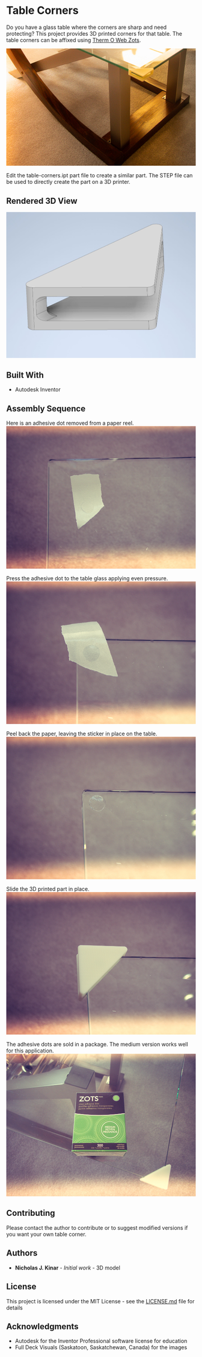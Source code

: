 # Table Corners

Do you have a glass table where the corners are sharp and need protecting?
This project provides 3D printed corners for that table.  The
table corners can be affixed using
[Therm O Web Zots](https://www.thermowebonline.com/c/crafts-scrapbooking_adhesive-dots-lines).

![Photo](table-corner-photo.jpg)

Edit the table-corners.ipt part file to create a similar part.  The STEP file
can be used to directly create the part on a 3D printer.

## Rendered 3D View
![3D model of Table Corner](table-corner-rendered-version.jpg)

## Built With

* Autodesk Inventor

## Assembly Sequence
Here is an adhesive dot removed from a paper reel.
![Assembly 1](table-corners-seq-1.jpg)

Press the adhesive dot to the table glass applying even pressure.
![Assembly 2](table-corners-seq-2.jpg)

Peel back the paper, leaving the sticker in place on the table.
![Assembly 3](table-corners-seq-3.jpg)

Slide the 3D printed part in place.
![Assembly 4](table-corners-seq-4.jpg)

The adhesive dots are sold in a package.  The medium version works well for this application.
![Assembly 5](table-corners-seq-5.jpg)

## Contributing

Please contact the author to contribute or to suggest modified versions if you want your own table corner.

## Authors

* **Nicholas J. Kinar** - *Initial work* - 3D model

## License

This project is licensed under the MIT License - see the [LICENSE.md](LICENSE.md) file for details

## Acknowledgments

* Autodesk for the Inventor Professional software license for education
* Full Deck Visuals (Saskatoon, Saskatchewan, Canada) for the images
